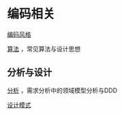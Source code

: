 # 编码相关
[编码风格](code_style.md)

 [算法](algorithm\README.md) ，常见算法与设计思想



## 分析与设计

 [分析](domain\README.md) ，需求分析中的领域模型分析与DDD

 [设计模式](pattern\README.md) 

